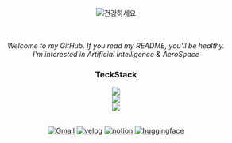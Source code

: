 <div align="center">
  
  ![건강하세요](https://github.com/user-attachments/assets/db14d888-dd48-42ef-a54f-28bcfa972d49)
  <br>
  <br>
  <br>

  <i>
    Welcome to my GitHub. If you read my README, you'll be healthy.
  </i>
  <br>
  <i>
  I'm interested in Artificial Intelligence & AeroSpace
  </i>
  <h3>TeckStack</h3>
  
  <a href="https://skillicons.dev">
     <img src="https://skillicons.dev/icons?i=python,c,cpp,java" />
     <br/>
     <img src="https://skillicons.dev/icons?i=pytorch,sklearn,tensorflow,nodejs" />
     <br/>
     <img src="https://skillicons.dev/icons?i=vscode,visualstudio,eclipse,anaconda" />
  </a>
  
  

  <p align="center">
    <br>
   <a href="tjddls207@gmail.com"><img alt="Gmail" src="https://img.shields.io/badge/Gmail-D14836?style=for-the-badge&logo=gmail&logoColor=white"/></a> 
   <a href="https://velog.io/@espada105/posts" target="_blank"><img alt="velog" src="https://img.shields.io/badge/Velog-20C997?style=for-the-badge&logo=Velog&logoColor=white"/></a> 
   <a href="https://www.notion.so/Developer_SeongIn-Hong-968f29ca627e4f51b306aafdf47d6db7" target="_blank"><img alt="notion" src="https://img.shields.io/badge/notion-000000?style=for-the-badge&logo=Notion&logoColor=white"/></a> 
  <a href="https://huggingface.co/espada105" target="_blank"><img alt="huggingface" src="https://img.shields.io/badge/huggingface-FFD21E?style=for-the-badge&logo=huggingFace&logoColor=black"/></a> 
    
   
  </p> 
  
</div>

